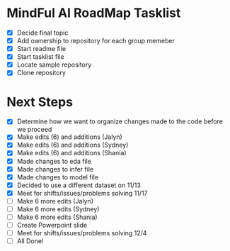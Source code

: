 # MindFul AI RoadMap Tasklist
- [X] Decide final topic
- [X] Add ownership to repository for each group memeber
- [X] Start readme file
- [X] Start tasklist file
- [X] Locate sample repository
- [X] Clone repository
# Next Steps #
- [X] Determine how we want to organize changes made to the code before we proceed
- [X] Make edits (6) and additions (Jalyn)
- [X] Make edits (6) and additions (Sydney)
- [X] Make edits (6) and additions (Shania)
- [X] Made changes to eda file
- [X] Made changes to infer file
- [X] Made changes to model file
- [X] Decided to use a different dataset on 11/13
- [X] Meet for shifts/issues/problems solving 11/17
- [ ] Make 6 more edits (Jalyn)
- [ ] Make 6 more edits (Sydney)
- [ ] Make 6 more edits (Shania)
- [ ] Create Powerpoint slide
- [ ] Meet for shifts/issues/problems solving 12/4
- [ ] All Done! 
